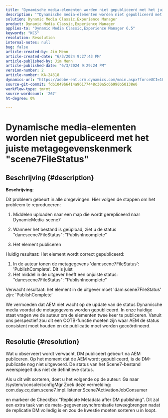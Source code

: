 ```yaml
---
title: "Dynamische media-elementen worden niet gepubliceerd met het juiste metagegevenskenmerk \"scene7FileStatus\""
description: '"Dynamische media-elementen worden niet gepubliceerd met het juiste metagegevenskenmerk \"scene7FileStatus\"'
solution: Dynamic Media Classic,Experience Manager
product: Dynamic Media Classic,Experience Manager
applies-to: "Dynamic Media Classic,Experience Manager 6.5"
keywords: "KCS"
resolution: Resolution
internal-notes: null
bug: false
article-created-by: Jim Menn
article-created-date: "6/3/2024 9:27:43 PM"
article-published-by: Jim Menn
article-published-date: "6/3/2024 9:29:24 PM"
version-number: 2
article-number: KA-24318
dynamics-url: "https://adobe-ent.crm.dynamics.com/main.aspx?forceUCI=1&pagetype=entityrecord&etn=knowledgearticle&id=11132d19-f021-ef11-840b-6045bd006268"
source-git-commit: fdb1049b6414a96177448c30a5c6b990b50138e0
workflow-type: tm+mt
source-wordcount: '267'
ht-degree: 0%

---
```


# Dynamische media-elementen worden niet gepubliceerd met het juiste metagegevenskenmerk &quot;scene7FileStatus&quot;

## Beschrijving {#description}


<b>Beschrijving</b>:

Dit probleem gebeurt in alle omgevingen.
Hier volgen de stappen om het probleem te reproduceren:

1. Middelen uploaden naar een map die wordt gerepliceerd naar DynamicMedia-scene7

2. Wanneer het bestand is geüpload, ziet u de status &quot;dam:scene7FileStatus&quot;: &quot;PublishIncomplete&quot;

3. Het element publiceren

Huidig resultaat: Het element wordt correct gepubliceerd:
1. In de auteur tonen de metagegevens &#39;dam:scene7FileStatus&#39;: &#39;PublishComplete&#39;. Dit is juist
2. Het middel in de uitgever heeft een onjuiste status: &quot;dam:scene7FileStatus&quot;: &quot;PublishIncomplete&quot;

Verwacht resultaat: het element in de uitgever moet &#39;dam:scene7FileStatus&#39; zijn: &#39;PublishComplete&#39;

We vermoeden dat AEM niet wacht op de update van de status Dynamische media voordat de metagegevens worden gepubliceerd. In onze huidige staat vragen we de auteur om de elementen twee keer te publiceren. Vanuit ons perspectief zou dit een OOTB-functie moeten zijn waar AEM de status consistent moet houden en de publicatie moet worden gecoördineerd.


## Resolutie {#resolution}


Wat u observeert wordt verwacht, DM publiceert gebeurt na AEM publiceren. Op het moment dat de AEM wordt gepubliceerd, is de DM-publicatie nog niet uitgevoerd. De status van het Scene7-bestand weerspiegelt dus niet de definitieve status.

Als u dit wilt sorteren, doet u het volgende op de auteur: Ga naar /system/console/configMgr Zoek deze vermelding: com.day.cq.dam.scene7.impl.listener.Scene7ActivationJobConsumer

en markeer de CheckBox &quot;Replicate Metadata after DM publishing&quot;.
Dit zal een extra taak van de meta-gegevenssynchronisatie teweegbrengen nadat de replicatie DM volledig is en zou de kwestie moeten sorteren u in loopt.
